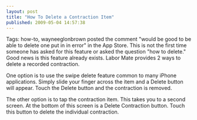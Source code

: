 ```yaml
---
layout: post
title: "How To Delete a Contraction Item"
published: 2009-05-04 14:57:38
---
```

Tags: how-to,
wayneeglonbrown posted the comment "would be good to be able to delete one put in in error" in the App Store. This is not the first time someone has asked for this feature or asked the question "how to delete."  Good news is this feature already exists. Labor Mate provides 2 ways to delete a recorded contraction. 

One option is to use the swipe delete feature common to many iPhone applications. Simply slide your finger across the item and a Delete button will appear. Touch the Delete button and the contraction is removed. 

The other option is to tap the contraction item. This takes you to a second screen. At the bottom of this screen is a Delete Contraction button. Touch this button to delete the individual contraction.

